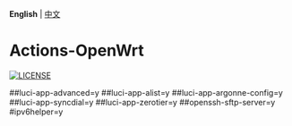 **English** | [中文](https://p3terx.com/archives/build-openwrt-with-github-actions.html)

# Actions-OpenWrt

[![LICENSE](https://img.shields.io/github/license/mashape/apistatus.svg?style=flat-square&label=LICENSE)](https://github.com/P3TERX/Actions-OpenWrt/blob/master/LICENSE)


##luci-app-advanced=y
##luci-app-alist=y
##luci-app-argonne-config=y
##luci-app-syncdial=y
##luci-app-zerotier=y
##openssh-sftp-server=y
#ipv6helper=y
